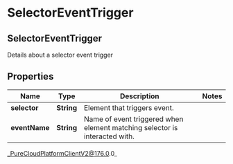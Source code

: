 # SelectorEventTrigger

## SelectorEventTrigger
Details about a selector event trigger

## Properties

|Name | Type | Description | Notes|
|------------ | ------------- | ------------- | -------------|
| **selector** | **String** | Element that triggers event. | |
| **eventName** | **String** | Name of event triggered when element matching selector is interacted with. | |



_PureCloudPlatformClientV2@176.0.0_
